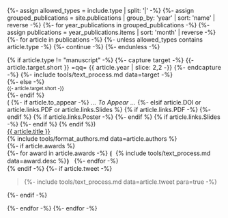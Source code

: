 {%- assign allowed_types = include.type | split: '|' -%}
{%- assign grouped_publications = site.publications | group_by: 'year' | sort: 'name' | reverse -%}
{%- for year_publications in grouped_publications -%}
  {%- assign publications = year_publications.items | sort: 'month' | reverse -%}
  {%- for article in publications -%}
    {%- unless allowed_types contains article.type -%} {%- continue -%} {%- endunless -%}

<div class='pure-g paper-table'>
  <div class='pure-u-1-3 pure-u-sm-1-4 pure-u-md-5-24 paper-left'>
      {% if article.type != "manuscript" -%}
        <span style='letter-spacing: 0.025em;' class='target'>
          {%- capture target -%}
            {{- article.target.short }} =qq= {{ article.year | slice: 2,2 -}}
          {%- endcapture -%}
          {%- include tools/text_process.md data=target -%}
        </span><br>
      {%- else -%}
        <div style='font-size: 0.8em;' class='target'>{{- article.target.short -}}</div>
      {%- endif %}
    <div class='icons'>(
    {%- if article.to_appear -%}
      <em style='letter-spacing: 0.25px;'>... To Appear ...</em>
    {%- elsif article.DOI or article.links.PDF or article.links.Slides %}
        <a href='{{ article.url }}#bibtex-citation'><i class='fas fa-fw fa-quote-left'></i></a>
        {% if article.links.PDF -%}
          <a href='{% include tools/text_process.md data=article.links.PDF %}'><i class='far fa-file-pdf'></i></a>
        {%- endif %}
        {% if article.links.Poster -%}
          <a href='{% include tools/text_process.md data=article.links.Poster %}'><i class='far fa-file-image'></i></a>
        {%- endif %}
        {% if article.links.Slides -%}
          <a href='{% include tools/text_process.md data=article.links.Slides %}'><i class='fas fa-fw fa-desktop'></i></a>
        {%- endif %}
    {% endif %})</div>
  </div>
  <div class='pure-u-2-3 pure-u-sm-3-4 pure-u-md-19-24 paper-right'>
    <div>
      <a class='title color-highlight' href='{{ article.url }}'>{{ article.title }}</a><br>
      <div class='authors'>{% include tools/format_authors.md data=article.authors %}</div>
      {%- if article.awards %}
        <div class='awards color-accent'>
          {%- for award in article.awards -%}
            &loang;&hairsp;<i class='fas fa-fw fa-sm fa-{{ award.icon }}'></i>&nbsp; {% include tools/text_process.md data=award.desc %}&hairsp;&roang; &nbsp;
          {%- endfor -%}
        </div>
      {% endif -%}
      {%- if article.tweet -%}
        <blockquote class='tweet'>{%- include tools/text_process.md data=article.tweet para=true -%}</blockquote>
      {%- endif -%}
    </div>
  </div>
</div>

  {%- endfor -%}
{%- endfor -%}

